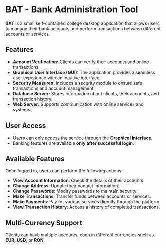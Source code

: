 # BAT - Bank Administration Tool

**BAT** is a small self-contained college desktop application that allows users to manage their bank accounts and perform transactions between different accounts or services.

## Features

- **Account Verification:** Clients can verify their accounts and online transactions.
- **Graphical User Interface (GUI):** The application provides a seamless user experience with an intuitive interface.
- **Security Measures:** Includes a security module to ensure safe transactions and account management.
- **Database Server:** Stores information about clients, their accounts, and transaction history.
- **Web Server:** Supports communication with online services and systems.

## User Access

- Users can only access the service through the **Graphical Interface**.
- Banking features are available **only after successful login**.

## Available Features

Once logged in, users can perform the following actions:

- **View Account Information**: Check the details of their accounts.
- **Change Address**: Update their contact information.
- **Change Passwords**: Modify passwords to maintain security.
- **Make Transactions**: Transfer funds between accounts or services.
- **Make Payments**: Pay for various services directly through the platform.
- **View Transaction History**: Access a history of completed transactions.

## Multi-Currency Support

Clients can have multiple accounts, each in different currencies such as **EUR**, **USD**, or **RON**.
